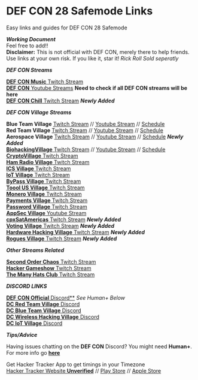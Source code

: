# DEF CON 28 Safemode Links
Easy links and guides for DEF CON 28 Safemode  

***Working Document***  
Feel free to add!!  
**Disclaimer:** This is not official with DEF CON, merely there to help friends. Use links at your own risk. If you like it, star it! *Rick Roll Sold seperatly*

***DEF CON Streams***  


[**DEF CON Music** Twitch Stream](https://www.twitch.tv/defcon_music)  
[**DEF CON** Youtube Streams](https://www.youtube.com/user/DEFCONConference) **Need to check if all DEF CON streams will be here**  
[**DEF CON Chill** Twitch Stream](https://www.twitch.tv/defcon_chill)  ***Newly Added***    


***DEF CON Village Streams***  

**Blue Team Village** [Twitch Stream](https://www.twitch.tv/blueteamvillage) // [Youtube Stream](https://www.youtube.com/channel/UCk4dddMFiso_hgt0ViSPNpQ) // [Schedule](https://cfc.blueteamvillage.org/call-for-content-2020/schedule/#2020-08-07)        
**Red Team Village**  [Twitch Stream](https://www.twitch.tv/redteamvillage) // [Youtube Stream](https://www.youtube.com/channel/UC8nq3PX9coMiqgKH6fw-VCQ) // [Schedule](https://redteamvillage.io/schedule.html)  
**Aerospace Village** [Twitch Stream](https://www.twitch.tv/aerospacevillage) // [Youtube Stream](https://www.youtube.com/channel/UC0NxjsvnBmhiCy2P8LHsXpw) // [Schedule](https://aerospacevillage.org/def-con-28-schedule/)  ***Newly Added***   
[**BiohackingVillage** Twitch Stream](https://m.twitch.tv/biohackingvillage/profile) // [Youtube Stream](https://www.youtube.com/channel/UCm1Kas76P64rs2s1LUA6s2Q?sub_confirmation=1) // [Schedule](https://www.villageb.io/speaker-schedule)  
[**CryptoVillage** Twitch Stream](https://www.twitch.tv/cryptovillage/)    
[**Ham Radio Village** Twitch Stream ](https://www.twitch.tv/HamRadioVillage)  
[**ICS Village** Twitch Stream](https://www.twitch.tv/ics_village)  
[**IoT Village** Twitch Stream](https://www.twitch.tv/iotvillage)  
[**ByPass Village** Twitch Stream](https://www.twitch.tv/bypassvillage/)  
[**Toool US Village** Twitch Stream](https://www.twitch.tv/toool_us)  
[**Monero Village** Twitch Stream](https://www.twitch.tv/monerovillage/)  
[**Payments Village** Twitch Stream](https://www.twitch.tv/paymentvillage)  
[**Password Village** Twitch Stream](https://www.twitch.tv/passwordvillage)  
[**AppSec Village** Youtube Stream](https://www.youtube.com/channel/UCpT8Ll0b9ZLj1DeEQQz7f0A)  
[**cpxSatAmericas** Twitch Stream](https://www.twitch.tv/cpxsatamericas)  ***Newly Added***  
[**Voting Village** Twitch Stream](https://www.twitch.tv/votingvillagedc)  ***Newly Added***  
[**Hardware Hacking Village** Twitch Stream](https://www.twitch.tv/dchhv)  ***Newly Added***  
[**Rogues Village** Twitch Stream](https://www.twitch.tv/roguesvillage)  ***Newly Added***   


***Other Streams Related***  

[**Second Order Chaos** Twitch Stream](https://www.twitch.tv/2ocstream)   
[**Hacker Gameshow** Twitch Stream](https://www.twitch.tv/hackergameshows)  
[**The Many Hats Club** Twitch Stream](https://www.twitch.tv/themanyhatsclub)  

***DISCORD LINKS***  

[**DEF CON Official** Discord**](https://discord.gg/defcon)  *See Human+ Below*  
[**DC Red Team Village** Discord](https://discord.gg/redteamvillage)    
[**DC Blue Team Village** Discord](https://discord.com/invite/blueteamvillage)    
[**DC Wireless Hacking Village** Discord](https://discord.gg/TE55yvh)    
[**DC IoT Village** Discord](https://www.iotvillage.org/discord/)    

***Tips/Advice***  

Having issues chatting on the **DEF CON** Discord? You might need **Human+**. For more info go **[here](https://defcon.org/html/defcon-safemode/dc-safemode-plus.html)**  

Get Hacker Tracker App to get timings in your Timezone    
[Hacker Tracker Website **Unverified**](https://hackertracker.info/) // [Play Store](https://play.google.com/store/apps/details?id=com.shortstack.hackertracker&hl=en_ZA) // [Apple Store](https://apps.apple.com/us/app/hackertracker/id1021141595) 
 
